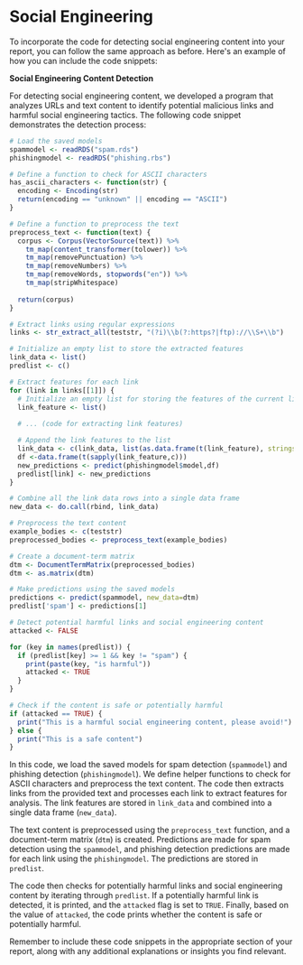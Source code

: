# Social Engineering

To incorporate the code for detecting social engineering content into your report, you can follow the same approach as before. Here's an example of how you can include the code snippets:

**Social Engineering Content Detection**

For detecting social engineering content, we developed a program that analyzes URLs and text content to identify potential malicious links and harmful social engineering tactics. The following code snippet demonstrates the detection process:

```R
# Load the saved models
spammodel <- readRDS("spam.rds")
phishingmodel <- readRDS("phishing.rbs")

# Define a function to check for ASCII characters
has_ascii_characters <- function(str) {
  encoding <- Encoding(str)
  return(encoding == "unknown" || encoding == "ASCII")
}

# Define a function to preprocess the text
preprocess_text <- function(text) {
  corpus <- Corpus(VectorSource(text)) %>%
    tm_map(content_transformer(tolower)) %>%
    tm_map(removePunctuation) %>%
    tm_map(removeNumbers) %>%
    tm_map(removeWords, stopwords("en")) %>%
    tm_map(stripWhitespace)
  
  return(corpus)
}

# Extract links using regular expressions
links <- str_extract_all(teststr, "(?i)\\b(?:https?|ftp)://\\S+\\b")

# Initialize an empty list to store the extracted features
link_data <- list()
predlist <- c()

# Extract features for each link
for (link in links[[1]]) {
  # Initialize an empty list for storing the features of the current link
  link_feature <- list()
  
  # ... (code for extracting link features)

  # Append the link features to the list
  link_data <- c(link_data, list(as.data.frame(t(link_feature), stringsAsFactors = FALSE)))
  df <-data.frame(t(sapply(link_feature,c)))
  new_predictions <- predict(phishingmodel$model,df)
  predlist[link] <- new_predictions
}

# Combine all the link data rows into a single data frame
new_data <- do.call(rbind, link_data)

# Preprocess the text content
example_bodies <- c(teststr)
preprocessed_bodies <- preprocess_text(example_bodies)

# Create a document-term matrix
dtm <- DocumentTermMatrix(preprocessed_bodies)
dtm <- as.matrix(dtm)

# Make predictions using the saved models
predictions <- predict(spammodel, new_data=dtm)
predlist['spam'] <- predictions[1]

# Detect potential harmful links and social engineering content
attacked <- FALSE

for (key in names(predlist)) {
  if (predlist[key] >= 1 && key != "spam") {
    print(paste(key, "is harmful"))
    attacked <- TRUE
  }
}

# Check if the content is safe or potentially harmful
if (attacked == TRUE) {
  print("This is a harmful social engineering content, please avoid!")
} else {
  print("This is a safe content")
}
```

In this code, we load the saved models for spam detection (`spammodel`) and phishing detection (`phishingmodel`). We define helper functions to check for ASCII characters and preprocess the text content. The code then extracts links from the provided text and processes each link to extract features for analysis. The link features are stored in `link_data` and combined into a single data frame (`new_data`).

The text content is preprocessed using the `preprocess_text` function, and a document-term matrix (`dtm`) is created. Predictions are made for spam detection using the `spammodel`, and phishing detection predictions are made for each link using the `phishingmodel`. The predictions are stored in `predlist`.

The code then checks for potentially harmful links and social engineering content by iterating through `predlist`. If a potentially harmful link is detected, it is printed, and the `attacked` flag is set to `TRUE`. Finally, based on the value of `attacked`, the code prints whether the content is safe or potentially harmful.

Remember to include these code snippets in the appropriate section of your report, along with any additional explanations or insights you find relevant.
